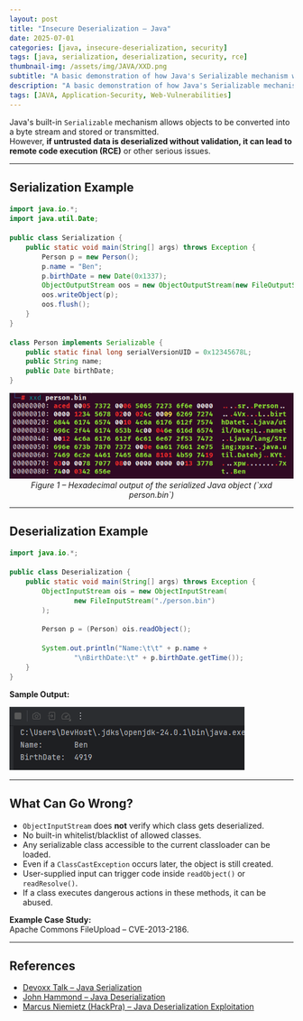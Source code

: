 ```yaml
---
layout: post
title: "Insecure Deserialization – Java"
date: 2025-07-01
categories: [java, insecure-deserialization, security]
tags: [java, serialization, deserialization, security, rce]
thumbnail-img: /assets/img/JAVA/XXD.png
subtitle: "A basic demonstration of how Java's Serializable mechanism works"
description: "A basic demonstration of how Java's Serializable mechanism works, and how insecure deserialization can lead to vulnerabilities like remote code execution."
tags: [JAVA, Application-Security, Web-Vulnerabilities]
---
```


Java's built-in `Serializable` mechanism allows objects to be converted into a byte stream and stored or transmitted.  
However, **if untrusted data is deserialized without validation, it can lead to remote code execution (RCE)** or other serious issues.

---

## Serialization Example
~~~java
import java.io.*;
import java.util.Date;

public class Serialization {
    public static void main(String[] args) throws Exception {
        Person p = new Person();
        p.name = "Ben";
        p.birthDate = new Date(0x1337);
        ObjectOutputStream oos = new ObjectOutputStream(new FileOutputStream("./person.bin"));
        oos.writeObject(p);
        oos.flush();
    }
}

class Person implements Serializable {
    public static final long serialVersionUID = 0x12345678L;
    public String name;
    public Date birthDate;
}
~~~

<p align="center">
  <img src="..\assets\img\JAVA\XXD.png" alt="xxd output" width="600"/><br/>
  <em>Figure 1 – Hexadecimal output of the serialized Java object (`xxd person.bin`)</em>
</p>

---

## Deserialization Example
~~~java
import java.io.*;

public class Deserialization {
    public static void main(String[] args) throws Exception {
        ObjectInputStream ois = new ObjectInputStream(
                new FileInputStream("./person.bin")
        );

        Person p = (Person) ois.readObject();

        System.out.println("Name:\t\t" + p.name +
                "\nBirthDate:\t" + p.birthDate.getTime());
    }
}
~~~

**Sample Output:**

<img width="417" height="112" alt="image" src="..\assets\img\JAVA\IDE.png" />

---

## What Can Go Wrong?

- `ObjectInputStream` does **not** verify which class gets deserialized.
- No built-in whitelist/blacklist of allowed classes.
- Any serializable class accessible to the current classloader can be loaded.
- Even if a `ClassCastException` occurs later, the object is still created.
- User-supplied input can trigger code inside `readObject()` or `readResolve()`.
- If a class executes dangerous actions in these methods, it can be abused.

**Example Case Study:**  
Apache Commons FileUpload – CVE-2013-2186.

---

## References

- [Devoxx Talk – Java Serialization](https://www.youtube.com/watch?v=WWsN9Y5OtZQ&ab_channel=Devoxx)  
- [John Hammond – Java Deserialization](https://www.youtube.com/watch?v=S103iW01dxQ&ab_channel=JohnHammond)  
- [Marcus Niemietz (HackPra) – Java Deserialization Exploitation](https://www.youtube.com/watch?v=VviY3O-euVQ&ab_channel=MarcusNiemietz%28HackPra%29)
